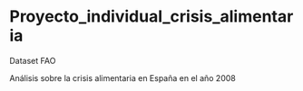 # Proyecto_individual_crisis_alimentaria
Dataset FAO

Análisis sobre la crisis alimentaria en España en el año 2008
